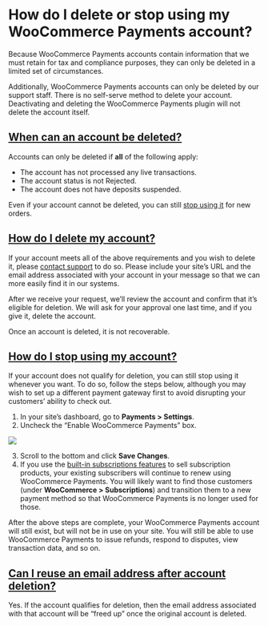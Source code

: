 # How do I delete or stop using my WooCommerce Payments account?

Because WooCommerce Payments accounts contain information that we must retain for tax and compliance purposes, they can only be deleted in a limited set of circumstances.

Additionally, WooCommerce Payments accounts can only be deleted by our support staff. There is no self-serve method to delete your account. Deactivating and deleting the WooCommerce Payments plugin will not delete the account itself.

## [When can an account be deleted?](#when-can-an-account-be-deleted)

Accounts can only be deleted if **all** of the following apply:

*   The account has not processed any live transactions.
*   The account status is not Rejected.
*   The account does not have deposits suspended.

Even if your account cannot be deleted, you can still [stop using it](#how-do-I-stop-using-my-account) for new orders.

## [How do I delete my account?](#How-do-I-delete-my-account)

If your account meets all of the above requirements and you wish to delete it, please [contact support](https://woocommerce.com/my-account/create-a-ticket/) to do so. Please include your site’s URL and the email address associated with your account in your message so that we can more easily find it in our systems.

After we receive your request, we’ll review the account and confirm that it’s eligible for deletion. We will ask for your approval one last time, and if you give it, delete the account.

Once an account is deleted, it is not recoverable.

## [How do I stop using my account?](#how-do-I-stop-using-my-account)

If your account does not qualify for deletion, you can still stop using it whenever you want. To do so, follow the steps below, although you may wish to set up a different payment gateway first to avoid disrupting your customers’ ability to check out.

1.  In your site’s dashboard, go to ****Payments** > Settings**.
2.  Uncheck the “Enable WooCommerce Payments” box.

![](https://woocommerce.com/wp-content/uploads/2022/09/image.png)

3.  Scroll to the bottom and click **Save Changes**.
4.  If you use the [built-in subscriptions features](https://woocommerce.com/document/woocommerce-payments/built-in-subscriptions/) to sell subscription products, your existing subscribers will continue to renew using WooCommerce Payments. You will likely want to find those customers (under **WooCommerce > Subscriptions**) and transition them to a new payment method so that WooCommerce Payments is no longer used for those.

After the above steps are complete, your WooCommerce Payments account will still exist, but will not be in use on your site. You will still be able to use WooCommerce Payments to issue refunds, respond to disputes, view transaction data, and so on.

## [Can I reuse an email address after account deletion?](#Can-I-reuse-an-email-address-after-account-deletion)

Yes. If the account qualifies for deletion, then the email address associated with that account will be “freed up” once the original account is deleted.